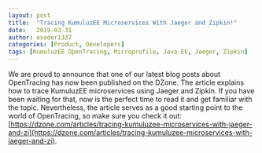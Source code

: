 ```yaml
---
layout: post
title:  "Tracing KumuluzEE Microservices With Jaeger and Zipkin!"
date:   2019-03-31
author: evader1337
categories: [Product, Developers]
tags: [KumuluzEE OpenTracing, Microprofile, Java EE, Jaeger, Zipkin]
---
```


We are proud to announce that one of our latest blog posts about OpenTracing has now been published on the DZone. 
The article explains how to trace KumuluzEE microservices using Jaeger and Zipkin. 
If you have been waiting for that, now is the perfect time to read it and get familiar with the topic. 
Nevertheless, the article serves as a good starting point to the world of OpenTracing, so make sure you check it out: [https://dzone.com/articles/tracing-kumuluzee-microservices-with-jaeger-and-zi](https://dzone.com/articles/tracing-kumuluzee-microservices-with-jaeger-and-zi). 